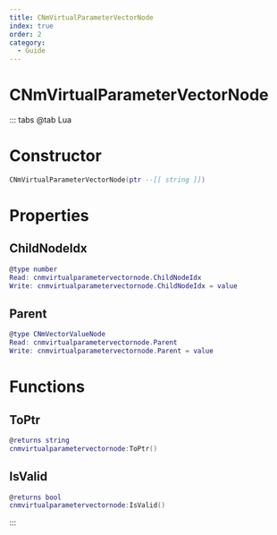 ```yaml
---
title: CNmVirtualParameterVectorNode
index: true
order: 2
category:
  - Guide
---
```


# CNmVirtualParameterVectorNode

::: tabs
@tab Lua
# Constructor
```lua
CNmVirtualParameterVectorNode(ptr --[[ string ]])
```
# Properties
## ChildNodeIdx 
```lua
@type number
Read: cnmvirtualparametervectornode.ChildNodeIdx
Write: cnmvirtualparametervectornode.ChildNodeIdx = value
```
## Parent 
```lua
@type CNmVectorValueNode
Read: cnmvirtualparametervectornode.Parent
Write: cnmvirtualparametervectornode.Parent = value
```
# Functions
## ToPtr
```lua
@returns string
cnmvirtualparametervectornode:ToPtr()
```
## IsValid
```lua
@returns bool
cnmvirtualparametervectornode:IsValid()
```

:::